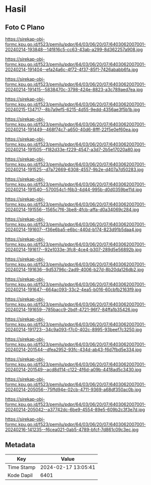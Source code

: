 # Hasil

## Foto C Plano

https://sirekap-obj-formc.kpu.go.id/f523/pemilu/pdpr/64/03/06/20/07/6403062007001-20240214-193848--14f816c5-cc63-43ab-a299-8d362257a908.jpg

https://sirekap-obj-formc.kpu.go.id/f523/pemilu/pdpr/64/03/06/20/07/6403062007001-20240214-191404--efa24a6c-4f72-4f37-85f1-7426ababb6fa.jpg

https://sirekap-obj-formc.kpu.go.id/f523/pemilu/pdpr/64/03/06/20/07/6403062007001-20240214-191415--5838470c-3798-424e-8823-a3c789aed7ea.jpg

https://sirekap-obj-formc.kpu.go.id/f523/pemilu/pdpr/64/03/06/20/07/6403062007001-20240215-134717--8b7a9ef5-6215-4d55-9edd-4356ae3f5b1b.jpg

https://sirekap-obj-formc.kpu.go.id/f523/pemilu/pdpr/64/03/06/20/07/6403062007001-20240214-191449--468f74c7-a650-40d6-8fff-22f5e0ef60ea.jpg

https://sirekap-obj-formc.kpu.go.id/f523/pemilu/pdpr/64/03/06/20/07/6403062007001-20240214-191505--f182d33e-f229-4547-a3d7-2b5e17020a80.jpg

https://sirekap-obj-formc.kpu.go.id/f523/pemilu/pdpr/64/03/06/20/07/6403062007001-20240214-191525--d7a72669-6308-4557-9b2e-d407a7d50283.jpg

https://sirekap-obj-formc.kpu.go.id/f523/pemilu/pdpr/64/03/06/20/07/6403062007001-20240214-191540--570054c1-f6b3-4d44-995b-d0d0359be11d.jpg

https://sirekap-obj-formc.kpu.go.id/f523/pemilu/pdpr/64/03/06/20/07/6403062007001-20240214-191556--1565c7f6-3be8-4fcb-affa-d0a34069c284.jpg

https://sirekap-obj-formc.kpu.go.id/f523/pemilu/pdpr/64/03/06/20/07/6403062007001-20240214-191607--f36e6ba5-e6bc-440d-b174-823d91b5daa4.jpg

https://sirekap-obj-formc.kpu.go.id/f523/pemilu/pdpr/64/03/06/20/07/6403062007001-20240214-191617--92e1033e-3fc8-4ce4-b307-289d5e56892b.jpg

https://sirekap-obj-formc.kpu.go.id/f523/pemilu/pdpr/64/03/06/20/07/6403062007001-20240214-191636--9d53796c-2ad9-4006-b27d-8b20da126db2.jpg

https://sirekap-obj-formc.kpu.go.id/f523/pemilu/pdpr/64/03/06/20/07/6403062007001-20240214-191647--664ac093-33c2-4ea5-b016-60cbfb2163f9.jpg

https://sirekap-obj-formc.kpu.go.id/f523/pemilu/pdpr/64/03/06/20/07/6403062007001-20240214-191659--785bacc9-2bdf-4721-96f7-84ffa1b35426.jpg

https://sirekap-obj-formc.kpu.go.id/f523/pemilu/pdpr/64/03/06/20/07/6403062007001-20240214-191723--34c9a093-f7c0-402c-8995-93beef7c3250.jpg

https://sirekap-obj-formc.kpu.go.id/f523/pemilu/pdpr/64/03/06/20/07/6403062007001-20240214-201544--dfea2952-93fc-434d-ab43-f6d7fbd5e334.jpg

https://sirekap-obj-formc.kpu.go.id/f523/pemilu/pdpr/64/03/06/20/07/6403062007001-20240214-201549--acd8d114-c122-4f6d-a09b-4418ad5c3430.jpg

https://sirekap-obj-formc.kpu.go.id/f523/pemilu/pdpr/64/03/06/20/07/6403062007001-20240214-205056--75ffd94e-02cb-4711-9369-a68df350ac0b.jpg

https://sirekap-obj-formc.kpu.go.id/f523/pemilu/pdpr/64/03/06/20/07/6403062007001-20240214-205042--a37742dc-6be9-4554-89e5-609b2c3f3e7d.jpg

https://sirekap-obj-formc.kpu.go.id/f523/pemilu/pdpr/64/03/06/20/07/6403062007001-20240216-141235--f6cea021-0ab5-4789-bfcf-7d861c09c3ec.jpg


## Metadata

| Key        | Value               |
| ---------- | ------------------- |
| Time Stamp | 2024-02-17 13:05:41 |
| Kode Dapil | 6401                |



